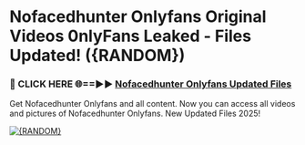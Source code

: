 # Nofacedhunter Onlyfans Original Videos 0nlyFans Leaked - Files Updated! ({RANDOM})

<h3>🔴 CLICK HERE 🌐==►► <a href="https://betterlinks.top/A2PfLJ" rel="nofollow">Nofacedhunter Onlyfans Updated Files</a></h3>

Get Nofacedhunter Onlyfans and all content. Now you can access all videos and pictures of Nofacedhunter Onlyfans. New Updated Files 2025!

[![{RANDOM}](https://i.imgur.com/ppqm5kG.gif)](https://betterlinks.top/A2PfLJ)